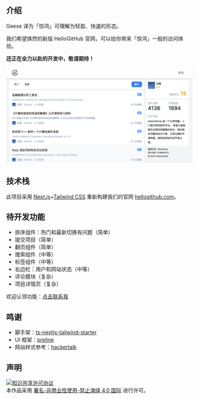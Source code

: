 ## 介绍

Geese 译为「惊鸿」可理解为轻盈、快速的形态。

我们希望焕然的新版 HelloGitHub 官网，可以给你带来「惊鸿」一般的访问体验。

**还正在全力以赴的开发中，敬请期待！**

![](docs/img/2022-06-09.png)

## 技术栈

此项目采用 [Next.js](https://nextjs.org/)+[Tailwind CSS](https://tailwindcss.com/) 重新构建我们的官网 [hellogithub.com](https://hellogithub.com)。

## 待开发功能

- 排序组件：热门和最新切换有问题（简单）
- 提交项目（简单）
- 翻页组件（简单）
- 搜索组件（中等）
- 标签组件（中等）
- 右边栏：用户和网站状态（中等）
- 评论模块（复杂）
- 项目详情页（复杂）

欢迎认领功能：<a href="mailto:595666367@qq.com">点击联系我</a>

## 鸣谢

- 脚手架：[ts-nextjs-tailwind-starter](https://github.com/theodorusclarence/ts-nextjs-tailwind-starter)
- UI 框架：[preline](https://github.com/htmlstreamofficial/preline)
- 网站样式参考：[hackertalk](https://hackertalk.net/)

## 声明

<a rel="license" href="https://creativecommons.org/licenses/by-nc-nd/4.0/deed.zh"><img alt="知识共享许可协议" style="border-width: 0" src="https://licensebuttons.net/l/by-nc-nd/4.0/88x31.png"></a><br>本作品采用 <a rel="license" href="https://creativecommons.org/licenses/by-nc-nd/4.0/deed.zh">署名-非商业性使用-禁止演绎 4.0 国际</a> 进行许可。
